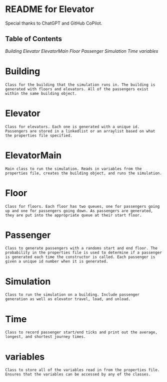 # README for Elevator #

Special thanks to ChatGPT and GitHub CoPilot. 

## Table of Contents ##
*Building*
*Elevator*
*ElevatorMain*
*Floor*
*Passenger*
*Simulation*
*Time*
*variables*

# Building
	Class for the building that the simulation runs in. The building is generated with floors and elevators. All of the passengers exist within the same building object. 

# Elevator
	Class for elevators. Each one is generated with a unique id. Passengers are stored in a linkedlist or an arraylist based on what the properties file specified. 

# ElevatorMain
	Main class to run the simulation. Reads in variables from the properties file, creates the building object, and runs the simulation. 

# Floor
	Class for floors. Each floor has two queues, one for passengers going up and one for passengers going down. As passengers are generated, they are put into the appropriate queue at their start floor. 

# Passenger
	Class to generate passengers with a randoms start and end floor. The probability in the properties file is used to determine if a passenger is generated each time the constructor is called. Each passenger is given a unique id number when it is generated. 

# Simulation
	Class to run the simulation on a building. Include passenger generation as well as elevator travel, load, and unload. 

# Time
	Class to record passenger start/end ticks and print out the average, longest, and shortest journey times.

# variables
	Class to store all of the variables read in from the properties file. Ensures that the variables can be accessed by any of the classes.

